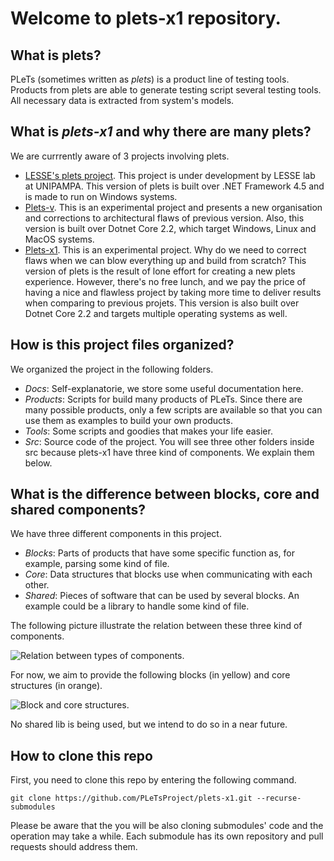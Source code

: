 # Welcome to plets-x1 repository.

## What is plets?
PLeTs (sometimes written as *plets*) is a product line of testing tools. Products from plets are able to generate testing script several testing tools. All necessary data is extracted from system's models.

## What is *plets-x1* and why there are many plets?

We are currrently aware of 3 projects involving plets.

- [LESSE's plets project](https://github.com/GiliSchmidt/PleTs-Testing). This project is under development by LESSE lab at UNIPAMPA. This version of plets is built over .NET Framework 4.5 and is made to run on Windows systems.
- [Plets-v](https://github.com/AndersonDomingues/plets-v). This is an experimental project and presents a new organisation and corrections to architectural flaws of previous version. Also, this version is built over Dotnet Core 2.2, which target Windows, Linux and MacOS systems.
- [Plets-x1](https://github.com/AndersonDomingues/plets-x1). This is an experimental project. Why do we need to correct flaws when we can blow everything up and build from scratch? This version of plets is the result of lone effort for creating a new plets experience. However, there's no free lunch, and we pay the price of having a nice and flawless project by taking more time to deliver results when comparing to previous projets. This version is also built over Dotnet Core 2.2 and targets multiple operating systems as well.

## How is this project files organized?

We organized the project in the following folders. 

- *Docs*: Self-explanatorie, we store some useful documentation here.
- *Products*: Scripts for build many products of PLeTs. Since there are many possible products, only a few scripts are available so that you can use them as examples to build your own products.
- *Tools*: Some scripts and goodies that makes your life easier.
- *Src*: Source code of the project. You will see three other folders inside src because plets-x1 have three kind of components. We explain them below.

## What is the difference between blocks, core and shared components?

We have three different components in this project.
- *Blocks*: Parts of products that have some specific function as, for example, parsing some kind of file.
- *Core*: Data structures that blocks use when communicating with each other. 
- *Shared*: Pieces of software that can be used by several blocks. An example could be a library to handle some kind of file.

The following picture illustrate the relation between these three kind of components.

![Relation between types of components.](https://raw.githubusercontent.com/andersondomingues/plets-x1/master/Docs/plets-x1%20-%20core%2C%20shared%20and%20blocks.png)

For now, we aim to provide the following blocks (in yellow) and core structures (in orange).

![Block and core structures.](https://raw.githubusercontent.com/andersondomingues/plets-x1/master/Docs/Plets-x1-level2-diagram.png)

No shared lib is being used, but we intend to do so in a near future.

## How to clone this repo

First, you need to clone this repo by entering the following command.

`git clone https://github.com/PLeTsProject/plets-x1.git --recurse-submodules`

Please be aware that the you will be also cloning submodules' code and the operation may take a while. Each submodule has its own repository and pull requests should address them.